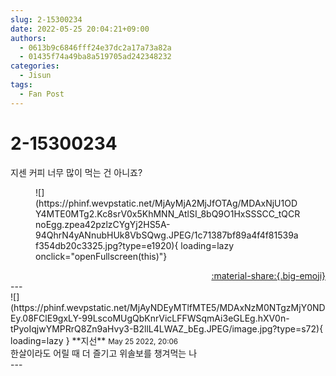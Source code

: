 ```yaml
---
slug: 2-15300234
date: 2022-05-25 20:04:21+09:00
authors:
  - 0613b9c6846fff24e37dc2a17a73a82a
  - 01435f74a49ba8a519705ad242348232
categories:
  - Jisun
tags:
  - Fan Post
---
```


# 2-15300234

<div class="post-container" markdown="1">
<div class="content-container md-sidebar__scrollwrap" markdown="1">

지센 커피 너무 많이 먹는 건 아니죠?
<figure markdown="1">
![](https://phinf.wevpstatic.net/MjAyMjA2MjJfOTAg/MDAxNjU1ODY4MTE0MTg2.Kc8srV0x5KhMNN_AtlSI_8bQ9O1HxSSSCC_tQCRnoEgg.zpea42pzlzCYgYj2HS5A-94QhrN4yANnubHUk8VbSQwg.JPEG/1c71387bf89a4f4f81539af354db20c3325.jpg?type=e1920){ loading=lazy onclick="openFullscreen(this)"}
</figure>


</div>
</div>

<div style="text-align: right;" markdown="1">
<a href="https://weverse.io/fromis9/fanpost/2-15300234" style="text-align: right;">:material-share:{.big-emoji}</a>
</div>
---

<div class="comments-container md-sidebar__scrollwrap" markdown="1">
<div class="comment" markdown="1">
<div class='id-container' markdown="1">
![](https://phinf.wevpstatic.net/MjAyNDEyMTlfMTE5/MDAxNzM0NTgzMjY0NDEy.08FClE9gxLY-99LscoMUgQbKnrVicLFFWSqmAi3eGLEg.hXV0n-tPyoIqjwYMPRrQ8Zn9aHvy3-B2llL4LWAZ_bEg.JPEG/image.jpg?type=s72){ loading=lazy }
**<span class="artist">지선</span>** <small>May 25 2022, 20:06</small><br>
</div>
<div class='comment-body' markdown="1">
한살이라도 어릴 때 더 즐기고 위솔보를 챙겨먹는 나
</div>
</div>
</div>
---
